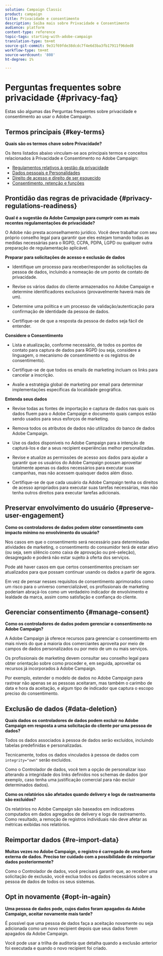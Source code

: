 ```yaml
---
solution: Campaign Classic
product: campaign
title: Privacidade e consentimento
description: Saiba mais sobre Privacidade e Consentimento
audience: platform
content-type: reference
topic-tags: starting-with-adobe-campaign
translation-type: tm+mt
source-git-commit: 9e31f69fde38dcdc7f4e6d3ba3fb17911f96ded8
workflow-type: tm+mt
source-wordcount: '808'
ht-degree: 1%

---
```



# Perguntas frequentes sobre privacidade {#privacy-faq}

Estas são algumas das Perguntas frequentes sobre privacidade e consentimento ao usar o Adobe Campaign.

## Termos principais {#key-terms}

**Quais são os termos chave sobre Privacidade?**

Os itens listados abaixo vinculam-se aos principais termos e conceitos relacionados à Privacidade e Consentimento no Adobe Campaign:

* [Regulamentos relativos à gestão da privacidade](../../platform/using/privacy-management.md#privacy-management-regulations)
* [Dados pessoais e Personalidades](../../platform/using/privacy-and-recommendations.md#personal-data)
* [Direito de acesso e direito de ser esquecido](../../platform/using/privacy-management.md#right-access-forgotten)
* [Consentimento, retenção e funções](../../platform/using/privacy-management.md#consent-retention-roles)

## Prontidão das regras de privacidade {#privacy-regulations-readiness}

**Qual é a sugestão da Adobe Campaign para cumprir com as mais recentes regulamentações de privacidade?**

O Adobe não presta aconselhamento jurídico. Você deve trabalhar com seu próprio conselho legal para garantir que eles estejam tomando todas as medidas necessárias para o RGPD, CCPA, PDPA, LGPD ou qualquer outra preparação de regulamentação aplicável.

**Preparar para solicitações de acesso e exclusão de dados**

* Identifique um processo para receber/responder às solicitações da pessoa de dados, incluindo a nomeação de um ponto de contato de privacidade.

* Revise os vários dados do cliente armazenados no Adobe Campaign e determine identificadores exclusivos (provavelmente haverá mais de um).

* Determine uma política e um processo de validação/autenticação para confirmação de identidade da pessoa de dados.

* Certifique-se de que a resposta da pessoa de dados seja fácil de entender.

**Considere o Consentimento**

* Lista e atualização, conforme necessário, de todos os pontos de contato para captura de dados para RGPD (ou seja, considere a linguagem, o mecanismo de consentimento e os registros de consentimento).

* Certifique-se de que todos os emails de marketing incluam os links para cancelar a inscrição.

* Avalie a estratégia global de marketing por email para determinar implementações específicas da localidade geográfica.

**Entenda seus dados**

* Revise todas as fontes de importação e captura de dados nas quais os dados fluem para o Adobe Campaign e documento quais campos estão sendo usados para seus esforços de marketing.

* Remova todos os atributos de dados não utilizados do banco de dados Adobe Campaign.

* Use os dados disponíveis no Adobe Campaign para a intenção de capturá-los e dar a seus recipient experiências melhor personalizadas.

* Revise e atualize as permissões de acesso aos dados para ajudar a garantir que os usuários do Adobe Campaign possam aproveitar totalmente apenas os dados necessários para executar suas campanhas, mas não acessem quaisquer dados além disso.

* Certifique-se de que cada usuário da Adobe Campaign tenha os direitos de acesso apropriados para executar suas tarefas necessárias, mas não tenha outros direitos para executar tarefas adicionais.

## Preservar envolvimento do usuário {#preserve-user-engagement}

**Como os controladores de dados podem obter consentimento com impacto mínimo no envolvimento do usuário?**

Nos casos em que o consentimento será necessário para determinadas atividades de marketing, o consentimento do consumidor terá de estar ativo (ou seja, sem silêncio como caixa de aprovação ou pré-seleção), desagregado e poderá não estar sujeito à oferta dos serviços.

Pode até haver casos em que certos consentimentos precisam ser atualizados para que possam continuar usando os dados a partir de agora.

Em vez de pensar nesses requisitos de consentimento aprimorados como um risco para o universo comercializável, os profissionais de marketing poderiam abraçá-los como um verdadeiro indicador de envolvimento e lealdade da marca, assim como satisfação e confiança do cliente.

## Gerenciar consentimento {#manage-consent}

**Como os controladores de dados podem gerenciar o consentimento no Adobe Campaign?**

A Adobe Campaign já oferece recursos para gerenciar o consentimento em mais níveis do que a maioria dos comerciantes aproveita por meio de campos de dados personalizados ou por meio de um ou mais serviços.

Os profissionais de marketing devem consultar seu conselho legal para obter orientação sobre como proceder e, em seguida, aproveitar os recursos já incorporados à Adobe Campaign.

Por exemplo, estender o modelo de dados no Adobe Campaign para rastrear não apenas se as pessoas aceitaram, mas também o carimbo de data e hora da aceitação, e algum tipo de indicador que captura o escopo preciso do consentimento.

## Exclusão de dados {#data-deletion}

**Quais dados os controladores de dados podem excluir no Adobe Campaign em resposta a uma solicitação do cliente por uma pessoa de dados?**

Todos os dados associados à pessoa de dados serão excluídos, incluindo tabelas predefinidas e personalizadas.

Tecnicamente, todos os dados vinculados à pessoa de dados com `integrity="own"` serão excluídos.

Como o Controlador de dados, você tem a opção de personalizar isso alterando a integridade dos links definidos nos schemas de dados (por exemplo, caso tenha uma justificação comercial para não excluir determinados dados).

**Como os relatórios são afetados quando delivery e logs de rastreamento são excluídos?**

Os relatórios no Adobe Campaign são baseados em indicadores computados em dados agregados de delivery e logs de rastreamento. Como resultado, a remoção de registros individuais não deve afetar as métricas exibidas nos relatórios.

## Reimportar dados {#re-import-data}

**Muitas vezes no Adobe Campaign, o registro é carregado de uma fonte externa de dados. Preciso ter cuidado com a possibilidade de reimportar dados posteriormente?**

Como o Controlador de dados, você precisará garantir que, ao receber uma solicitação de exclusão, você exclua todos os dados necessários sobre a pessoa de dados de todos os seus sistemas.

## Opt in novamente {#opt-in-again}

**Uma pessoa de dados pode, cujos dados foram apagados da Adobe Campaign, aceitar novamente mais tarde?**

É possível que uma pessoa de dados faça a aceitação novamente ou seja adicionada como um novo recipient depois que seus dados forem apagados da Adobe Campaign.

Você pode usar a trilha de auditoria que detalha quando a exclusão anterior foi executada e quando o novo recipient foi criado.